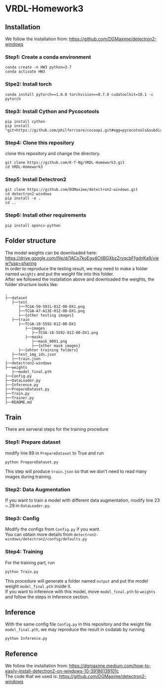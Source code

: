 # VRDL-Homework3

## Installation
We follow the installation from: https://github.com/DGMaxime/detectron2-windows </br>
### Step1: Create a conda environment
```
conda create -n HW3 python=3.7
conda activate HW3
```
### Stpe2: Install torch
```
conda install pytorch==1.6.0 torchvision==0.7.0 cudatoolkit=10.1 -c pytorch
```

### Step3: Install Cython and Pycocotools
```
pip install cython
pip install "git+https://github.com/philferriere/cocoapi.git#egg=pycocotools&subdirectory=PythonAPI"
```

### Step4: Clone this repository
clone this repository and change the directory.
```
git clone https://github.com/K-T-Ng/VRDL-Homework3.git
cd VRDL-Homework3
```
### Step5: Install Detectron2
```
git clone https://github.com/DGMaxime/detectron2-windows.git
cd detectron2-windows
pip install -e .
cd ..
```
### Step6: Install other requirements
```
pip install opencv-python

```

## Folder structure
The model weights can be downloaded here: https://drive.google.com/file/d/1ACo7koEgy4CtIBGXbzZryqcbFfgdnKa9/view?usp=sharing </br>
In order to reproduce the testing result, we may need to make a folder named ```weights``` and put the weight file into this folder. </br>
After we followed the installation above and downloaded the weights, the folder structure looks like: </br>

    .
    ├──dataset
       ├──test
          ├──TCGA-50-5931-01Z-00-DX1.png
          ├──TCGA-A7-A13E-01Z-00-DX1.png
          ├──{other testing images}
       ├──train
          ├──TCGA-18-5592-01Z-00-DX1
             ├──images
                ├──TCGA-18-5592-01Z-00-DX1.png
             ├──masks
                ├──mask_0001.png
                ├──{other mask images}
          ├──{ohter training folders}
       ├──test_img_ids.json  
       ├──train.json
    ├──detectron2-windows
    ├──weights
       ├──model_final.pth
    ├──Config.py
    ├──DataLoader.py
    ├──Inference.py
    ├──PrepareDataset.py
    ├──Train.py
    ├──Trainer.py
    ├──README.md

## Train
There are serveral steps for the training procedure </br>
### Step1: Prepare dataset
modify line 89 in ```PrepareDataset``` to True and run
```
python PrepareDataset.py
```
This step will produce ```train.json``` so that we don't need to read many images during training.</br>

### Step2: Data Augmentation
If you want to train a model with different data augmentation, modify line 23 ~ 29 in ```DataLoader.py```.

### Step3: Config
Modify the configs from ```Config.py``` if you want.</br>
You can obtain more details from ```detectron2-windows/detectron2/config/defaults.py```

### Step4: Training
For the training part, run
```
python Train.py
```
This procedure will generate a folder named ```output``` and put the model weight ```model_final.pth``` inside it. </br>
If you want to inference with this model, move ```model_final.pth``` to ```weights``` and follow the steps in Inference section.

## Inference
With the same config file ```Config.py``` in this repository and the weight file ```model_final.pth```, we may reproduce the result in codalab by running
```
python Inference.py
```

## Reference
We follow the installation from: https://dgmaxime.medium.com/how-to-easily-install-detectron2-on-windows-10-39186139101c </br>
The code that we used is: https://github.com/DGMaxime/detectron2-windows
